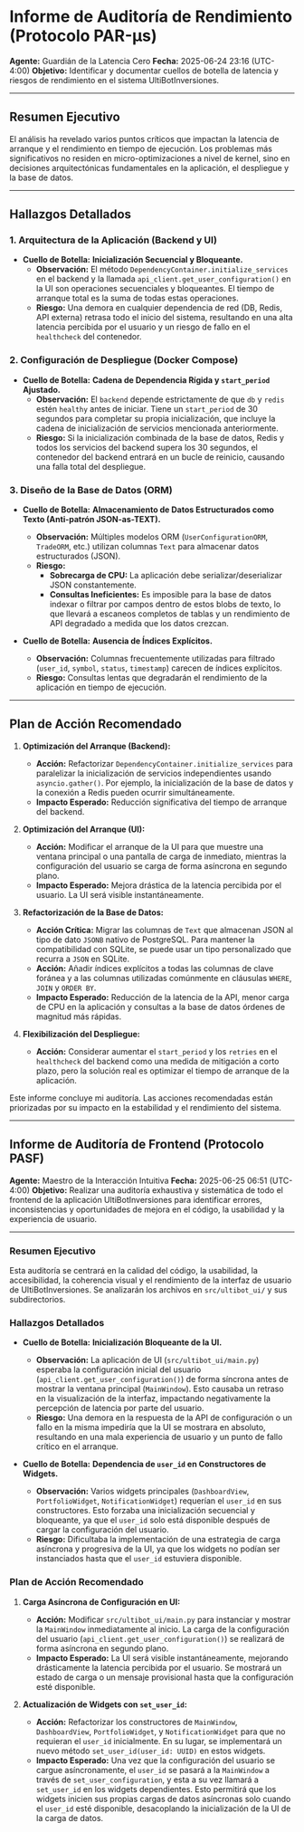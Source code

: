# Informe de Auditoría de Rendimiento (Protocolo PAR-µs)

**Agente:** Guardián de la Latencia Cero
**Fecha:** 2025-06-24 23:16 (UTC-4:00)
**Objetivo:** Identificar y documentar cuellos de botella de latencia y riesgos de rendimiento en el sistema UltiBotInversiones.

---

## Resumen Ejecutivo

El análisis ha revelado varios puntos críticos que impactan la latencia de arranque y el rendimiento en tiempo de ejecución. Los problemas más significativos no residen en micro-optimizaciones a nivel de kernel, sino en decisiones arquitectónicas fundamentales en la aplicación, el despliegue y la base de datos.

---

## Hallazgos Detallados

### **1. Arquitectura de la Aplicación (Backend y UI)**

- **Cuello de Botella:** **Inicialización Secuencial y Bloqueante.**
  - **Observación:** El método `DependencyContainer.initialize_services` en el backend y la llamada `api_client.get_user_configuration()` en la UI son operaciones secuenciales y bloqueantes. El tiempo de arranque total es la suma de todas estas operaciones.
  - **Riesgo:** Una demora en cualquier dependencia de red (DB, Redis, API externa) retrasa todo el inicio del sistema, resultando en una alta latencia percibida por el usuario y un riesgo de fallo en el `healthcheck` del contenedor.

### **2. Configuración de Despliegue (Docker Compose)**

- **Cuello de Botella:** **Cadena de Dependencia Rígida y `start_period` Ajustado.**
  - **Observación:** El `backend` depende estrictamente de que `db` y `redis` estén `healthy` antes de iniciar. Tiene un `start_period` de 30 segundos para completar su propia inicialización, que incluye la cadena de inicialización de servicios mencionada anteriormente.
  - **Riesgo:** Si la inicialización combinada de la base de datos, Redis y todos los servicios del backend supera los 30 segundos, el contenedor del backend entrará en un bucle de reinicio, causando una falla total del despliegue.

### **3. Diseño de la Base de Datos (ORM)**

- **Cuello de Botella:** **Almacenamiento de Datos Estructurados como Texto (Anti-patrón JSON-as-TEXT).**
  - **Observación:** Múltiples modelos ORM (`UserConfigurationORM`, `TradeORM`, etc.) utilizan columnas `Text` para almacenar datos estructurados (JSON).
  - **Riesgo:**
    - **Sobrecarga de CPU:** La aplicación debe serializar/deserializar JSON constantemente.
    - **Consultas Ineficientes:** Es imposible para la base de datos indexar o filtrar por campos dentro de estos blobs de texto, lo que llevará a escaneos completos de tablas y un rendimiento de API degradado a medida que los datos crezcan.

- **Cuello de Botella:** **Ausencia de Índices Explícitos.**
  - **Observación:** Columnas frecuentemente utilizadas para filtrado (`user_id`, `symbol`, `status`, `timestamp`) carecen de índices explícitos.
  - **Riesgo:** Consultas lentas que degradarán el rendimiento de la aplicación en tiempo de ejecución.

---

## Plan de Acción Recomendado

1.  **Optimización del Arranque (Backend):**
    - **Acción:** Refactorizar `DependencyContainer.initialize_services` para paralelizar la inicialización de servicios independientes usando `asyncio.gather()`. Por ejemplo, la inicialización de la base de datos y la conexión a Redis pueden ocurrir simultáneamente.
    - **Impacto Esperado:** Reducción significativa del tiempo de arranque del backend.

2.  **Optimización del Arranque (UI):**
    - **Acción:** Modificar el arranque de la UI para que muestre una ventana principal o una pantalla de carga de inmediato, mientras la configuración del usuario se carga de forma asíncrona en segundo plano.
    - **Impacto Esperado:** Mejora drástica de la latencia percibida por el usuario. La UI será visible instantáneamente.

3.  **Refactorización de la Base de Datos:**
    - **Acción Crítica:** Migrar las columnas de `Text` que almacenan JSON al tipo de dato `JSONB` nativo de PostgreSQL. Para mantener la compatibilidad con SQLite, se puede usar un tipo personalizado que recurra a `JSON` en SQLite.
    - **Acción:** Añadir índices explícitos a todas las columnas de clave foránea y a las columnas utilizadas comúnmente en cláusulas `WHERE`, `JOIN` y `ORDER BY`.
    - **Impacto Esperado:** Reducción de la latencia de la API, menor carga de CPU en la aplicación y consultas a la base de datos órdenes de magnitud más rápidas.

4.  **Flexibilización del Despliegue:**
    - **Acción:** Considerar aumentar el `start_period` y los `retries` en el `healthcheck` del backend como una medida de mitigación a corto plazo, pero la solución real es optimizar el tiempo de arranque de la aplicación.

Este informe concluye mi auditoría. Las acciones recomendadas están priorizadas por su impacto en la estabilidad y el rendimiento del sistema.

---

## Informe de Auditoría de Frontend (Protocolo PASF)

**Agente:** Maestro de la Interacción Intuitiva
**Fecha:** 2025-06-25 06:51 (UTC-4:00)
**Objetivo:** Realizar una auditoría exhaustiva y sistemática de todo el frontend de la aplicación UltiBotInversiones para identificar errores, inconsistencias y oportunidades de mejora en el código, la usabilidad y la experiencia de usuario.

---

### Resumen Ejecutivo

Esta auditoría se centrará en la calidad del código, la usabilidad, la accesibilidad, la coherencia visual y el rendimiento de la interfaz de usuario de UltiBotInversiones. Se analizarán los archivos en `src/ultibot_ui/` y sus subdirectorios.

### Hallazgos Detallados

- **Cuello de Botella:** **Inicialización Bloqueante de la UI.**
  - **Observación:** La aplicación de UI (`src/ultibot_ui/main.py`) esperaba la configuración inicial del usuario (`api_client.get_user_configuration()`) de forma síncrona antes de mostrar la ventana principal (`MainWindow`). Esto causaba un retraso en la visualización de la interfaz, impactando negativamente la percepción de latencia por parte del usuario.
  - **Riesgo:** Una demora en la respuesta de la API de configuración o un fallo en la misma impediría que la UI se mostrara en absoluto, resultando en una mala experiencia de usuario y un punto de fallo crítico en el arranque.

- **Cuello de Botella:** **Dependencia de `user_id` en Constructores de Widgets.**
  - **Observación:** Varios widgets principales (`DashboardView`, `PortfolioWidget`, `NotificationWidget`) requerían el `user_id` en sus constructores. Esto forzaba una inicialización secuencial y bloqueante, ya que el `user_id` solo está disponible después de cargar la configuración del usuario.
  - **Riesgo:** Dificultaba la implementación de una estrategia de carga asíncrona y progresiva de la UI, ya que los widgets no podían ser instanciados hasta que el `user_id` estuviera disponible.

### Plan de Acción Recomendado

1.  **Carga Asíncrona de Configuración en UI:**
    - **Acción:** Modificar `src/ultibot_ui/main.py` para instanciar y mostrar la `MainWindow` inmediatamente al inicio. La carga de la configuración del usuario (`api_client.get_user_configuration()`) se realizará de forma asíncrona en segundo plano.
    - **Impacto Esperado:** La UI será visible instantáneamente, mejorando drásticamente la latencia percibida por el usuario. Se mostrará un estado de carga o un mensaje provisional hasta que la configuración esté disponible.

2.  **Actualización de Widgets con `set_user_id`:**
    - **Acción:** Refactorizar los constructores de `MainWindow`, `DashboardView`, `PortfolioWidget`, y `NotificationWidget` para que no requieran el `user_id` inicialmente. En su lugar, se implementará un nuevo método `set_user_id(user_id: UUID)` en estos widgets.
    - **Impacto Esperado:** Una vez que la configuración del usuario se cargue asíncronamente, el `user_id` se pasará a la `MainWindow` a través de `set_user_configuration`, y esta a su vez llamará a `set_user_id` en los widgets dependientes. Esto permitirá que los widgets inicien sus propias cargas de datos asíncronas solo cuando el `user_id` esté disponible, desacoplando la inicialización de la UI de la carga de datos.
